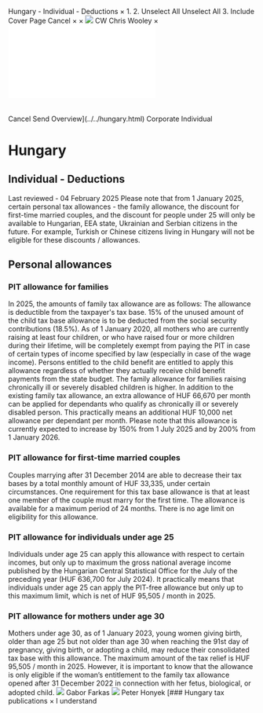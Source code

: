 Hungary - Individual - Deductions
×
1.
2.
Unselect All
Unselect All
3.
Include Cover Page
Cancel
×
×
![](../../-/media/world-wide-tax-summaries/attachments/global---chris-wooley.ashx%3Frev=ac5e5f3223b34096b1afc2a6009c7320&revision=ac5e5f32-23b3-4096-b1af-c2a6009c7320&hash=859B7ADC84DC2CBEC9760E9E6EE7DE6D0A8BFCDF)
CW
Chris Wooley
×
![](deductions.html)
######
Cancel
Send
Overview](../../hungary.html)
Corporate
Individual
# Hungary
## Individual - Deductions
Last reviewed - 04 February 2025
Please note that from 1 January 2025, certain personal tax allowances - the family allowance, the discount for first-time married couples, and the discount for people under 25 will only be available to Hungarian, EEA state, Ukrainian and Serbian citizens in the future. For example, Turkish or Chinese citizens living in Hungary will not be eligible for these discounts / allowances.
## Personal allowances
### PIT allowance for families
In 2025, the amounts of family tax allowance are as follows:
The allowance is deductible from the taxpayer's tax base. 15% of the unused amount of the child tax base allowance is to be deducted from the social security contributions (18.5%). As of 1 January 2020, all mothers who are currently raising at least four children, or who have raised four or more children during their lifetime, will be completely exempt from paying the PIT in case of certain types of income specified by law (especially in case of the wage income).
Persons entitled to the child benefit are entitled to apply this allowance regardless of whether they actually receive child benefit payments from the state budget.
The family allowance for families raising chronically ill or severely disabled children is higher. In addition to the existing family tax allowance, an extra allowance of HUF 66,670 per month can be applied for dependants who qualify as chronically ill or severely disabled person. This practically means an additional HUF 10,000 net allowance per dependant per month.
Please note that this allowance is currently expected to increase by 150% from 1 July 2025 and by 200% from 1 January 2026.
### PIT allowance for first-time married couples
Couples marrying after 31 December 2014 are able to decrease their tax bases by a total monthly amount of HUF 33,335, under certain circumstances. One requirement for this tax base allowance is that at least one member of the couple must marry for the first time. The allowance is available for a maximum period of 24 months. There is no age limit on eligibility for this allowance.
### PIT allowance for individuals under age 25
Individuals under age 25 can apply this allowance with respect to certain incomes, but only up to maximum the gross national average income published by the Hungarian Central Statistical Office for the July of the preceding year (HUF 636,700 for July 2024). It practically means that individuals under age 25 can apply the PIT-free allowance but only up to this maximum limit, which is net of HUF 95,505 / month in 2025.
### PIT allowance for mothers under age 30
Mothers under age 30, as of 1 January 2023, young women giving birth, older than age 25 but not older than age 30 when reaching the 91st day of pregnancy, giving birth, or adopting a child, may reduce their consolidated tax base with this allowance. The maximum amount of the tax relief is HUF 95,505 / month in 2025. However, it is important to know that the allowance is only eligible if the woman’s entitlement to the family tax allowance opened after 31 December 2022 in connection with her fetus, biological, or adopted child.
![](../../-/media/world-wide-tax-summaries/hungarygabor-farkasfarkas-gbortlsjpg20240709024722623.ashx%3Frev=542229a3f54640178c5dae261b33a176&revision=542229a3-f546-4017-8c5d-ae261b33a176&hash=A1B240E8D178DDA8E0BE4D1A5E4B13AB77AD71C8)
Gabor Farkas
![](../../-/media/world-wide-tax-summaries/hungarypeter-honyekhungary--peter-honyekjpg20220412125920650.ashx%3Frev=0a24bf3b20a247aeb7f05a3e3e665605&revision=0a24bf3b-20a2-47ae-b7f0-5a3e3e665605&hash=13BDD515329B2A9CB19721EA980D96B7264954D6)
Peter Honyek
[### Hungary tax publications
×
I understand